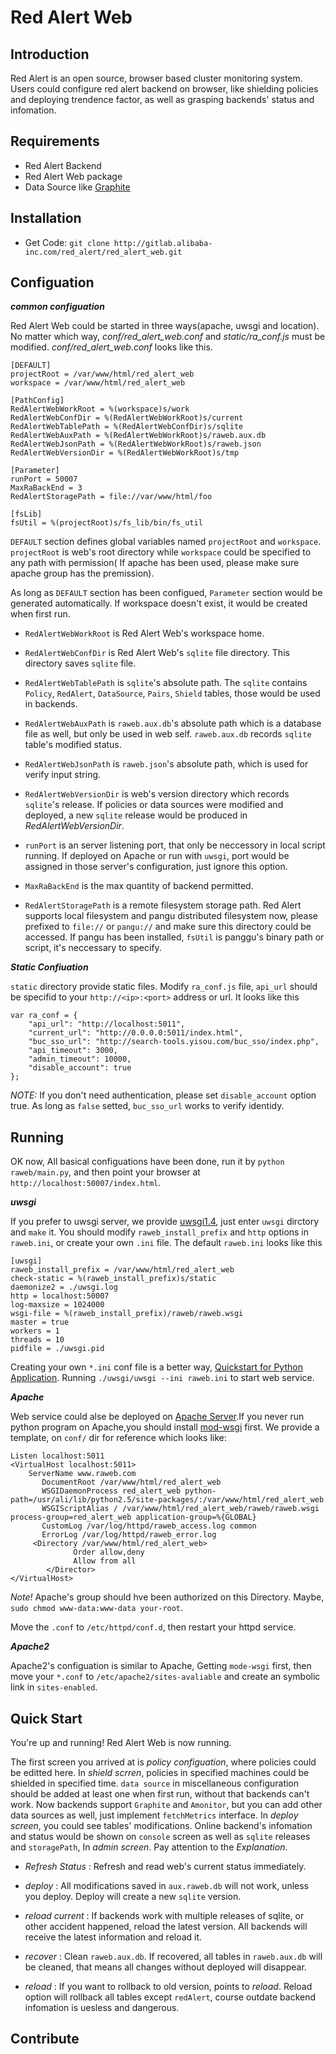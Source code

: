 Red Alert Web
=============
Introduction
------------
Red Alert is an open source, browser based cluster monitoring system. Users could configure red alert backend on browser, like shielding policies and deploying trendence factor, as well as grasping backends' status and infomation.

Requirements
------------
* Red Alert Backend
* Red Alert Web package
* Data Source like [Graphite](https://graphite.readthedocs.io/en/latest/)

Installation
------------
* Get Code: `git clone http://gitlab.alibaba-inc.com/red_alert/red_alert_web.git`

Configuation
------------

***common configuation***   

Red Alert Web could be started in three ways(apache, uwsgi and location). No matter which way, *conf/red_alert_web.conf* and *static/ra_conf.js* must be modified. *conf/red_alert_web.conf* looks like this.

    [DEFAULT]    
    projectRoot = /var/www/html/red_alert_web    
    workspace = /var/www/html/red_alert_web    
    
    [PathConfig]   
    RedAlertWebWorkRoot = %(workspace)s/work   
    RedAlertWebConfDir = %(RedAlertWebWorkRoot)s/current   
    RedAlertWebTablePath = %(RedAlertWebConfDir)s/sqlite   
    RedAlertWebAuxPath = %(RedAlertWebWorkRoot)s/raweb.aux.db   
    RedAlertWebJsonPath = %(RedAlertWebWorkRoot)s/raweb.json   
    RedAlertWebVersionDir = %(RedAlertWebWorkRoot)s/tmp   
    
    [Parameter]   
    runPort = 50007   
    MaxRaBackEnd = 3   
    RedAlertStoragePath = file://var/www/html/foo   
    
    [fsLib]   
    fsUtil = %(projectRoot)s/fs_lib/bin/fs_util

`DEFAULT` section defines global variables named `projectRoot` and `workspace`. `projectRoot` is web's root directory while `workspace` could be specified to any path with permission( If apache has been used, please make sure apache group has the premission).   

As long as `DEFAULT` section has been configued, `Parameter` section would be generated automatically. If workspace doesn't exist, it would be created when first run.   

- `RedAlertWebWorkRoot` is Red Alert Web's workspace home.   

- `RedAlertWebConfDir` is Red Alert Web's `sqlite` file directory. This directory saves `sqlite` file.

- `RedAlertWebTablePath` is `sqlite`'s absolute path. The `sqlite` contains `Policy`, `RedAlert`, `DataSource`, `Pairs`, `Shield` tables, those would be used in backends.   

- `RedAlertWebAuxPath` is `raweb.aux.db`'s absolute path which is a database file as well, but only be used in web self. `raweb.aux.db` records `sqlite` table's modified status.   

- `RedAlertWebJsonPath` is `raweb.json`'s absolute path, which is used for verify input string.   

- `RedAlertWebVersionDir` is web's version directory which records `sqlite`'s release. If policies or data sources were modified and deployed, a new `sqlite` release would be produced in *RedAlertWebVersionDir*.   

- `runPort` is an server listening port, that only be neccessory in local script running. If deployed on Apache or run with `uwsgi`, port would be assigned in those server's configuration, just ignore this option.   

- `MaxRaBackEnd` is the max quantity of backend permitted.   

- `RedAlertStoragePath` is a remote filesystem storage path. Red Alert supports local filesystem and pangu distributed filesystem now, please prefixed to ```file://``` or ```pangu://``` and make sure this directory could be accessed. If pangu has been installed, `fsUtil` is panggu's binary path or script, it's neccessary to specify.

***Static Confiuation***   

`static` directory provide static files. Modify `ra_conf.js` file, `api_url` should be specifid to your `http://<ip>:<port>` address or url. It looks like this  

    var ra_conf = {     
    	"api_url": "http://localhost:5011",   
    	"current_url": "http://0.0.0.0:5011/index.html",   
    	"buc_sso_url": "http://search-tools.yisou.com/buc_sso/index.php",   
    	"api_timeout": 3000,   
    	"admin_timeout": 10000,   
    	"disable_account": true   
	};

*NOTE:* If you don't need authentication, please set `disable_account` option true. As long as `false` setted, `buc_sso_url` works to verify identidy.
  
Running
-------
OK now, All basical configuations have been done, run it by `python raweb/main.py`, and then point your browser at `http://localhost:50007/index.html`.   

***uwsgi***

If you prefer to uwsgi server, we provide [uwsgi1.4](https://uwsgi-docs.readthedocs.io/en/latest/WSGIquickstart.html), just enter `uwsgi` dirctory and `make` it. You should modify `raweb_install_prefix` and `http` options  in `raweb.ini`, or create your own `.ini` file. The default `raweb.ini` looks like this

    [uwsgi]
    raweb_install_prefix = /var/www/html/red_alert_web
    check-static = %(raweb_install_prefix)s/static
    daemonize2 = ./uwsgi.log
    http = localhost:50007
    log-maxsize = 1024000
    wsgi-file = %(raweb_install_prefix)/raweb/raweb.wsgi
    master = true
    workers = 1
    threads = 10
    pidfile = ./uwsgi.pid

Creating your own `*.ini` conf file is a better way, [Quickstart for Python Application](https://uwsgi-docs.readthedocs.io/en/latest/WSGIquickstart.html). Running `./uwsgi/uwsgi --ini raweb.ini` to start web service. 

***Apache***

Web service could alse be deployed on [Apache Server](https://httpd.apache.org/docs/2.2/).If you never run python program on Apache,you should install [mod-wsgi](http://werkzeug.pocoo.org/docs/0.11/deployment/mod_wsgi/) first. We provide a template, on `conf/` dir for reference which looks like: 

    Listen localhost:5011
    <VirtualHost localhost:5011>
        ServerName www.raweb.com
		   DocumentRoot /var/www/html/red_alert_web
		   WSGIDaemonProcess red_alert_web python-path=/usr/ali/lib/python2.5/site-packages/:/var/www/html/red_alert_web
		   WSGIScriptAlias / /var/www/html/red_alert_web/raweb/raweb.wsgi process-group=red_alert_web application-group=%{GLOBAL}
		   CustomLog /var/log/httpd/raweb_access.log common
		   ErrorLog /var/log/httpd/raweb_error.log
		 <Directory /var/www/html/red_alert_web>
		 	      Order allow,deny
		   	      Allow from all
    		</Director>
	</VirtualHost>

*Note!* Apache's group should hve been authorized on this Directory. Maybe, `sudo chmod www-data:www-data your-root`.   
 
Move the `.conf` to `/etc/httpd/conf.d`, then restart your httpd service.

***Apache2***

Apache2's configuation is similar to Apache, Getting `mode-wsgi` first, then move your `*.conf` to `/etc/apache2/sites-avaliable` and create an symbolic link in `sites-enabled`.

Quick Start
-----------

You're up and running! Red Alert Web is now running.

The first screen you arrived at is *policy configuation*, where policies could be editted here. In *shield scrren*, policies in specified machines could be shielded in specified time. `data source` in miscellaneous configuration should be added at least one when first run, without that backends can't work. Now backends support `Graphite` and `Amonitor`, but you can add other data sources as well, just implement `fetchMetrics` interface. In *deploy screen*, you could see tables' modifications. Online backend's infomation and status would be shown on `console` screen as well as `sqlite` releases and `storagePath`, In *admin screen*. Pay attention to the *Explanation*.  
 
- *Refresh Status* : Refresh and read web's current status immediately.   

- *deploy* : All modifications saved in `aux.raweb.db` will not work, unless you deploy. Deploy will create a new `sqlite` version.   

- *reload current* : If backends work with multiple releases of sqlite, or other accident happened, reload the latest version. All backends will receive the latest information and reload it.   

- *recover* : Clean `raweb.aux.db`. If recovered, all tables in `raweb.aux.db` will be cleaned, that means all changes without deployed will disappear.   

- *reload* : If you want to rollback to old version, points to *reload*. Reload option will rollback all tables except `redAlert`, course outdate backend infomation is uesless and dangerous.

Contribute
----------